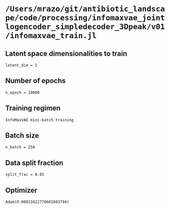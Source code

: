 # `/Users/mrazo/git/antibiotic_landscape/code/processing/infomaxvae_jointlogencoder_simpledecoder_3Dpeak/v01/infomaxvae_train.jl`
## Latent space dimensionalities to train
`latent_dim = 2`
## Number of epochs
`n_epoch = 10000`
## Training regimen
`InfoMaxVAE mini-batch training`
## Batch size
`n_batch = 256`
## Data split fraction
`split_frac = 0.85`
## Optimizer
`Adam(0.00031622776601683794)`

